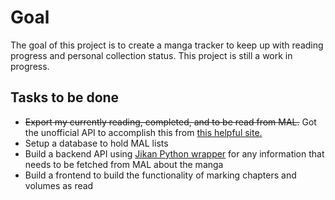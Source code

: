 # Goal

The goal of this project is to create a manga tracker to keep up with reading progress and personal collection status. This project is still a work in progress.  

## Tasks to be done

 - ~~Export my currently reading, completed, and to be read from MAL.~~ Got the unofficial API to accomplish this from [this helpful site.](https://malscraper.azurewebsites.net/)
- Setup a database to hold MAL lists
- Build a backend API using [Jikan Python wrapper](https://github.com/abhinavk99/jikanpy) for any information that needs to be fetched from MAL about the manga
- Build a frontend to build the functionality of marking chapters and volumes as read